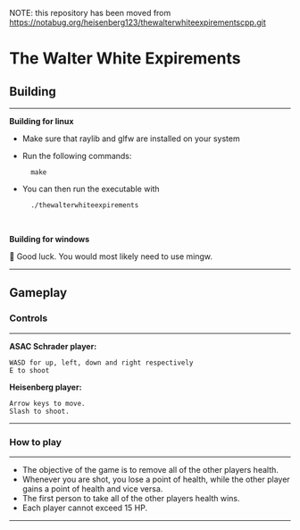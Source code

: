 NOTE: this repository has been moved from https://notabug.org/heisenberg123/thewalterwhiteexpirementscpp.git

# The Walter White Expirements 

## Building

***********************
**Building for linux**

* Make sure that raylib and glfw are installed on your system

* Run the following commands:

        make

* You can then run the executable with

        ./thewalterwhiteexpirements

<br>

**Building for windows**

🤷 Good luck.
You would most likely need to use mingw.
************************

## Gameplay

### Controls

************************
**ASAC Schrader player:**

    WASD for up, left, down and right respectively 
    E to shoot

**Heisenberg player:**

    Arrow keys to move.
    Slash to shoot.
************************

### How to play
************************
* The objective of the game is to remove all of the other players health. 
* Whenever you are shot, you lose a point of health, while the other player gains a point of health and vice versa. 
* The first person to take all of the other players health wins.
* Each player cannot exceed 15 HP.
************************
